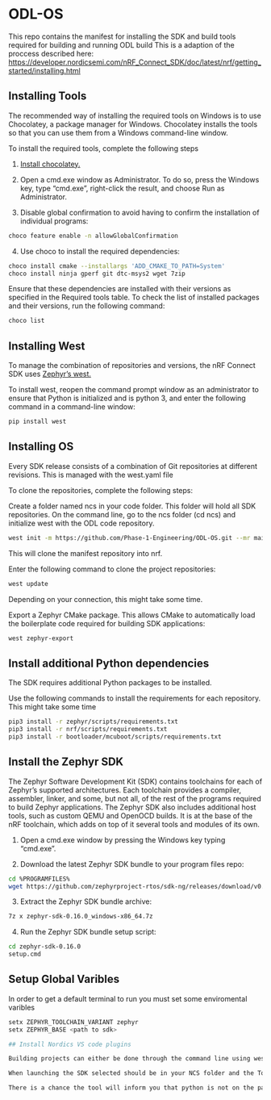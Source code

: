# ODL-OS
This repo contains the manifest for installing the SDK and build tools required for building and running ODL build
This is a adaption of the proccess described here: https://developer.nordicsemi.com/nRF_Connect_SDK/doc/latest/nrf/getting_started/installing.html


## Installing Tools
The recommended way of installing the required tools on Windows is to use Chocolatey, a package manager for Windows. Chocolatey installs the tools so that you can use them from a Windows command-line window.

To install the required tools, complete the following steps

1. [Install chocolatey.](https://chocolatey.org/install)

2. Open a cmd.exe window as Administrator. To do so, press the Windows key, type “cmd.exe”, right-click the result, and choose Run as Administrator.

3. Disable global confirmation to avoid having to confirm the installation of individual programs:

```sh
choco feature enable -n allowGlobalConfirmation
```

4. Use choco to install the required dependencies:
```sh
choco install cmake --installargs 'ADD_CMAKE_TO_PATH=System'
choco install ninja gperf git dtc-msys2 wget 7zip
```

Ensure that these dependencies are installed with their versions as specified in the Required tools table. To check the list of installed packages and their versions, run the following command:
```sh
choco list
```

## Installing West
To manage the combination of repositories and versions, the nRF Connect SDK uses [Zephyr’s west.](https://developer.nordicsemi.com/nRF_Connect_SDK/doc/latest/zephyr/develop/west/index.html#west)

To install west, reopen the command prompt window as an administrator to ensure that Python is initialized and is python 3, and enter the following command in a command-line window:
```sh
pip install west
```

## Installing OS
Every  SDK release consists of a combination of Git repositories at different revisions. This is managed with the west.yaml file

To clone the repositories, complete the following steps:

Create a folder named ncs in your code folder. This folder will hold all SDK repositories. On the command line, go to the ncs folder (cd ncs) and initialize west with the ODL code repository.
```sh
west init -m https://github.com/Phase-1-Engineering/ODL-OS.git --mr main
```
This will clone the manifest repository into nrf.

Enter the following command to clone the project repositories:

```sh
west update
```

Depending on your connection, this might take some time.

Export a Zephyr CMake package. This allows CMake to automatically load the boilerplate code required for building SDK applications:

```sh
west zephyr-export
```

## Install additional Python dependencies

The SDK requires additional Python packages to be installed.

Use the following commands to install the requirements for each repository. This might take some time

```sh
pip3 install -r zephyr/scripts/requirements.txt
pip3 install -r nrf/scripts/requirements.txt
pip3 install -r bootloader/mcuboot/scripts/requirements.txt
```

## Install the Zephyr SDK

The Zephyr Software Development Kit (SDK) contains toolchains for each of Zephyr’s supported architectures. Each toolchain provides a compiler, assembler, linker, and some, but not all, of the rest of the programs required to build Zephyr applications. The Zephyr SDK also includes additional host tools, such as custom QEMU and OpenOCD builds. It is at the base of the nRF toolchain, which adds on top of it several tools and modules of its own.

1. Open a cmd.exe window by pressing the Windows key typing “cmd.exe”.

2. Download the latest Zephyr SDK bundle to your program files repo:
```sh
cd %PROGRAMFILES%
wget https://github.com/zephyrproject-rtos/sdk-ng/releases/download/v0.16.0/zephyr-sdk-0.16.0_windows-x86_64.7z
```
3. Extract the Zephyr SDK bundle archive:
```sh
7z x zephyr-sdk-0.16.0_windows-x86_64.7z
```

4. Run the Zephyr SDK bundle setup script:
```sh
cd zephyr-sdk-0.16.0
setup.cmd
```

## Setup Global Varibles
In order to get a default terminal to run you must set some enviromental varibles

```sh
setx ZEPHYR_TOOLCHAIN_VARIANT zephyr
setx ZEPHYR_BASE <path to sdk>

## Install Nordics VS code plugins

Building projects can either be done through the command line using west tools directly or it can be done using nordic VScode plugins that can be installed found [here](https://marketplace.visualstudio.com/items?itemName=nordic-semiconductor.nrf-connect-extension-pack)

When launching the SDK selected should be in your NCS folder and the Toolchain should be PATH.

There is a chance the tool will inform you that python is not on the path this can be ignored. The Tool is missing the GN and we are unable to build matter projects. This can be ignored.

